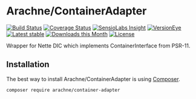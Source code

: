 Arachne/ContainerAdapter
====

[![Build Status](https://img.shields.io/travis/Arachne/ContainerAdapter/master.svg?style=flat-square)](https://travis-ci.org/Arachne/ContainerAdapter/branches)
[![Coverage Status](https://img.shields.io/coveralls/Arachne/ContainerAdapter/master.svg?style=flat-square)](https://coveralls.io/github/Arachne/ContainerAdapter?branch=master)
[![SensioLabs Insight](https://img.shields.io/sensiolabs/i/9e1037a5-e5da-48b2-b6fe-492024702237.svg?style=flat-square)](https://insight.sensiolabs.com/projects/9e1037a5-e5da-48b2-b6fe-492024702237)
[![VersionEye](https://img.shields.io/versioneye/d/php/arachne:container-adapter.svg?style=flat-square)](https://www.versioneye.com/php/arachne:container-adapter)
[![Latest stable](https://img.shields.io/packagist/v/arachne/container-adapter.svg?style=flat-square)](https://packagist.org/packages/arachne/container-adapter)
[![Downloads this Month](https://img.shields.io/packagist/dm/arachne/container-adapter.svg?style=flat-square)](https://packagist.org/packages/arachne/container-adapter)
[![License](https://img.shields.io/badge/license-MIT-blue.svg?style=flat-square)](https://github.com/Arachne/ContainerAdapter/blob/master/license.md)

Wrapper for Nette DIC which implements ContainerInterface from PSR-11.

Installation
----

The best way to install Arachne/ContainerAdapter is using [Composer](http://getcomposer.org/).

```sh
composer require arachne/container-adapter
```
